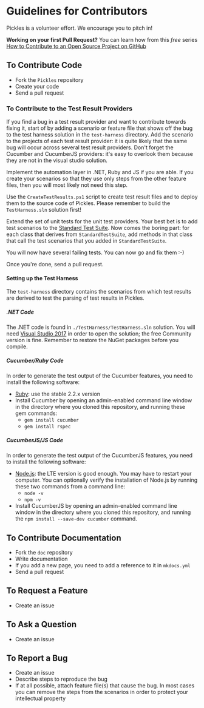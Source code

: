 # Guidelines for Contributors

Pickles is a volunteer effort. We encourage you to pitch in!

**Working on your first Pull Request?** You can learn how from this *free* series [How to Contribute to an Open Source Project on GitHub](https://egghead.io/series/how-to-contribute-to-an-open-source-project-on-github)

## To Contribute Code

- Fork the `Pickles` repository
- Create your code
- Send a pull request

### To Contribute to the Test Result Providers

If you find a bug in a test result provider and want to contribute towards fixing it, start of by adding a scenario or feature file that shows off the bug to the test harness solution in the `test-harness` directory. Add the scenario to the projects of each test result provider: it is quite likely that the same bug will occur across several test result providers. Don't forget the Cucumber and CucumberJS providers: it's easy to overlook them because they are not in the visual studio solution.

Implement the automation layer in .NET, Ruby and JS if you are able. If you create your scenarios so that they use only steps from the other feature files, then you will most likely not need this step.

Use the `CreateTestResults.ps1` script to create test result files and to deploy them to the source code of Pickles. Please remember to build the `TestHarness.sln` solution first!

Extend the set of unit tests for the unit test providers. Your best bet is to add test scenarios to the [Standard Test Suite](https://github.com/picklesdoc/pickles/blob/develop/src/Pickles/Pickles.TestFrameworks.UnitTests/StandardTestSuite.cs). Now comes the boring part: for each class that derives from `StandardTestSuite`, add methods in that class that call the test scenarios that you added in `StandardTestSuite`.

You will now have several failing tests. You can now go and fix them :-)

Once you're done, send a pull request.

#### Setting up the Test Harness

The `test-harness` directory contains the scenarios from which test results are derived to test the parsing of test results in Pickles.

##### .NET Code

The .NET code is found in `./TestHarness/TestHarness.sln` solution. You will need [Visual Studio 2017](https://visualstudio.microsoft.com/downloads/) in order to open the solution; the free Community version is fine. Remember to restore the NuGet packages before you compile.

##### Cucumber/Ruby Code

In order to generate the test output of the Cucumber features, you need to install the following software:

- [Ruby](http://rubyinstaller.org/downloads): use the stable 2.2.x version
- Install Cucumber by opening an admin-enabled command line window in the directory where you cloned this repository, and running these gem commands:
  - `gem install cucumber`
  - `gem install rspec`


##### CucumberJS/JS Code

In order to generate the test output of the CucumberJS features, you need to install the following software:

- [Node.js](https://nodejs.org/en/download/): the LTE version is good enough. You may have to restart your computer. You can optionally verify the installation of Node.js by running these two commands from a command line:
  - `node -v`
  - `npm -v`
- Install CucumberJS by opening an admin-enabled command line window in the directory where you cloned this repository, and running the `npm install --save-dev cucumber` command.


## To Contribute Documentation

- Fork the `doc` repository
- Write documentation
- If you add a new page, you need to add a reference to it in `mkdocs.yml`
- Send a pull request

## To Request a Feature

- Create an issue

## To Ask a Question

- Create an issue

## To Report a Bug

- Create an issue
- Describe steps to reproduce the bug
- If at all possible, attach feature file(s) that cause the bug. In most cases you can remove the steps from the scenarios in order to protect your intellectual property
